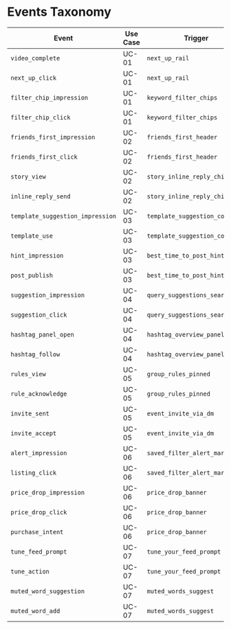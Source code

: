 # Events Taxonomy

| Event | Use Case | Trigger | Recommended Props |
| ----- | -------- | ------- | ----------------- |
| `video_complete` | UC-01 | `next_up_rail` | `video_duration`, `position_in_session` |
| `next_up_click` | UC-01 | `next_up_rail` | `recommended_id`, `position_in_session` |
| `filter_chip_impression` | UC-01 | `keyword_filter_chips` | `tag`, `position_in_session` |
| `filter_chip_click` | UC-01 | `keyword_filter_chips` | `tag`, `position_in_session` |
| `friends_first_impression` | UC-02 | `friends_first_header` | `proximity_score` |
| `friends_first_click` | UC-02 | `friends_first_header` | `friend_count` |
| `story_view` | UC-02 | `story_inline_reply_chip` | `tag` |
| `inline_reply_send` | UC-02 | `story_inline_reply_chip` | `share_channel` |
| `template_suggestion_impression` | UC-03 | `template_suggestion_composer` | `tag` |
| `template_use` | UC-03 | `template_suggestion_composer` | `template_id` |
| `hint_impression` | UC-03 | `best_time_to_post_hint` | `position_in_session` |
| `post_publish` | UC-03 | `best_time_to_post_hint` | `media_count` |
| `suggestion_impression` | UC-04 | `query_suggestions_search` | `position` |
| `suggestion_click` | UC-04 | `query_suggestions_search` | `query` |
| `hashtag_panel_open` | UC-04 | `hashtag_overview_panel` | `tag` |
| `hashtag_follow` | UC-04 | `hashtag_overview_panel` | `tag` |
| `rules_view` | UC-05 | `group_rules_pinned` | `group_id` |
| `rule_acknowledge` | UC-05 | `group_rules_pinned` | `group_id` |
| `invite_sent` | UC-05 | `event_invite_via_dm` | `event_id`, `share_channel` |
| `invite_accept` | UC-05 | `event_invite_via_dm` | `event_id` |
| `alert_impression` | UC-06 | `saved_filter_alert_market` | `alert_id`, `tag` |
| `listing_click` | UC-06 | `saved_filter_alert_market` | `listing_id`, `position_in_session` |
| `price_drop_impression` | UC-06 | `price_drop_banner` | `listing_id`, `price_drop_pct` |
| `price_drop_click` | UC-06 | `price_drop_banner` | `listing_id`, `price_drop_pct` |
| `purchase_intent` | UC-06 | `price_drop_banner` | `amount`, `currency` |
| `tune_feed_prompt` | UC-07 | `tune_your_feed_prompt` | `proximity_score` |
| `tune_action` | UC-07 | `tune_your_feed_prompt` | `selected_topic` |
| `muted_word_suggestion` | UC-07 | `muted_words_suggest` | `word` |
| `muted_word_add` | UC-07 | `muted_words_suggest` | `word` |

